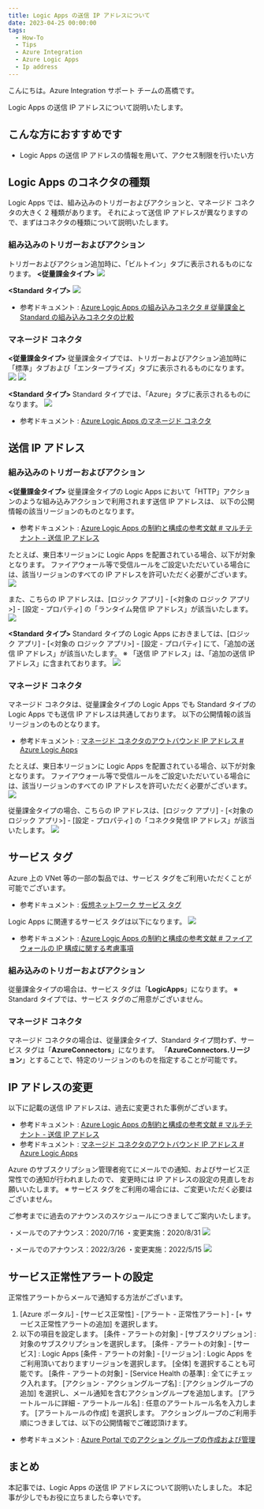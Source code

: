 ```yaml
---
title: Logic Apps の送信 IP アドレスについて
date: 2023-04-25 00:00:00
tags:
  - How-To
  - Tips
  - Azure Integration
  - Azure Logic Apps 
  - Ip address
---
```


こんにちは。Azure Integration サポート チームの髙橋です。

Logic Apps の送信 IP アドレスについて説明いたします。

<!-- more -->

## こんな方におすすめです
- Logic Apps の送信 IP アドレスの情報を用いて、アクセス制限を行いたい方

## Logic Apps のコネクタの種類
Logic Apps では、組み込みのトリガーおよびアクションと、マネージド コネクタの大きく 2 種類があります。
それによって送信 IP アドレスが異なりますので、まずはコネクタの種類について説明いたします。

### 組み込みのトリガーおよびアクション

トリガーおよびアクション追加時に、「ビルトイン」タブに表示されるものになります。
**<従量課金タイプ>**
![](./outboundIpaddress/outboundIpaddress01.jpg)

**<Standard タイプ>**
![](./outboundIpaddress/outboundIpaddress02.jpg)
- 参考ドキュメント : [Azure Logic Apps の組み込みコネクタ # 従量課金と Standard の組み込みコネクタの比較](https://learn.microsoft.com/ja-jp/azure/connectors/built-in#built-in-connectors-in-consumption-versus-standard)

### マネージド コネクタ

**<従量課金タイプ>**
従量課金タイプでは、トリガーおよびアクション追加時に「標準」タブおよび「エンタープライズ」タブに表示されるものになります。
![](./outboundIpaddress/outboundIpaddress03.jpg)
![](./outboundIpaddress/outboundIpaddress04.jpg)

**<Standard タイプ>**
Standard タイプでは、「Azure」タブに表示されるものになります。
![](./outboundIpaddress/outboundIpaddress05.jpg)

- 参考ドキュメント : [Azure Logic Apps のマネージド コネクタ](https://learn.microsoft.com/ja-jp/azure/connectors/managed)

## 送信 IP アドレス
### 組み込みのトリガーおよびアクション

**<従量課金タイプ>**
従量課金タイプの Logic Apps において「HTTP」アクションのような組み込みアクションで利用されます送信 IP アドレスは、
以下の公開情報の該当リージョンのものとなります。
- 参考ドキュメント : [Azure Logic Apps の制約と構成の参考文献 # マルチテナント - 送信 IP アドレス](https://learn.microsoft.com/ja-jp/azure/logic-apps/logic-apps-limits-and-config?tabs=consumption%2Cazure-portal#multi-tenant---outbound-ip-addresses)

たとえば、東日本リージョンに Logic Apps を配置されている場合、以下が対象となります。
ファイアウォール等で受信ルールをご設定いただいている場合には、該当リージョンのすべての IP アドレスを許可いただく必要がございます。
![](./outboundIpaddress/outboundIpaddress06.jpg)

また、こちらの IP アドレスは、[ロジック アプリ] - [<対象の ロジック アプリ>] - [設定 - プロパティ] の「ランタイム発信 IP アドレス」が該当いたします。
![](./outboundIpaddress/outboundIpaddress07.jpg)

**<Standard タイプ>**
Standard タイプの Logic Apps におきましては、[ロジック アプリ] - [<対象の ロジック アプリ>] - [設定 - プロパティ] にて、「追加の送信 IP アドレス」が該当いたします。
※ 「送信 IP アドレス」は、「追加の送信 IP アドレス」に含まれております。
![](./outboundIpaddress/outboundIpaddress08.jpg)

### マネージド コネクタ

マネージド コネクタは、従量課金タイプの Logic Apps でも Standard タイプの Logic Apps でも送信 IP アドレスは共通しております。
以下の公開情報の該当リージョンのものとなります。
- 参考ドキュメント : [マネージド コネクタのアウトバウンド IP アドレス # Azure Logic Apps](https://learn.microsoft.com/ja-jp/connectors/common/outbound-ip-addresses#azure-logic-apps)

たとえば、東日本リージョンに Logic Apps を配置されている場合、以下が対象となります。
ファイアウォール等で受信ルールをご設定いただいている場合には、該当リージョンのすべての IP アドレスを許可いただく必要がございます。
![](./outboundIpaddress/outboundIpaddress09.jpg)

従量課金タイプの場合、こちらの IP アドレスは、[ロジック アプリ] - [<対象の ロジック アプリ>] - [設定 - プロパティ] の「コネクタ発信 IP アドレス」が該当いたします。
![](./outboundIpaddress/outboundIpaddress10.jpg)

## サービス タグ
Azure 上の VNet 等の一部の製品では、サービス タグをご利用いただくことが可能でございます。
- 参考ドキュメント : [仮想ネットワーク サービス タグ](https://learn.microsoft.com/ja-jp/azure/virtual-network/service-tags-overview)

Logic Apps に関連するサービス タグは以下になります。
![](./outboundIpaddress/outboundIpaddress11.jpg)
- 参考ドキュメント : [Azure Logic Apps の制約と構成の参考文献 # ファイアウォールの IP 構成に関する考慮事項](https://learn.microsoft.com/ja-jp/azure/logic-apps/logic-apps-limits-and-config?tabs=consumption%2Cazure-portal#firewall-ip-configuration-considerations)

### 組み込みのトリガーおよびアクション

従量課金タイプの場合は、サービス タグは「**LogicApps**」になります。
※ Standard タイプでは、サービス タグのご用意がございません。

### マネージド コネクタ

マネージド コネクタの場合は、従量課金タイプ、Standard タイプ問わず、サービス タグは「**AzureConnectors**」になります。
「**AzureConnectors.リージョン**」とすることで、特定のリージョンのものを指定することが可能です。

## IP アドレスの変更
以下に記載の送信 IP アドレスは、過去に変更された事例がございます。
- 参考ドキュメント : [Azure Logic Apps の制約と構成の参考文献 # マルチテナント - 送信 IP アドレス](https://learn.microsoft.com/ja-jp/azure/logic-apps/logic-apps-limits-and-config?tabs=consumption%2Cazure-portal#multi-tenant---outbound-ip-addresses)
- 参考ドキュメント : [マネージド コネクタのアウトバウンド IP アドレス # Azure Logic Apps](https://learn.microsoft.com/ja-jp/connectors/common/outbound-ip-addresses#azure-logic-apps)

Azure のサブスクリプション管理者宛てにメールでの通知、およびサービス正常性での通知が行われましたので、
変更時には IP アドレスの設定の見直しをお願いいたします。
※ サービス タグをご利用の場合には、ご変更いただく必要はございません。

ご参考までに過去のアナウンスのスケジュールにつきましてご案内いたします。
 
・メールでのアナウンス：2020/7/16
・変更実施：2020/8/31
![](./outboundIpaddress/outboundIpaddress12.jpg)

・メールでのアナウンス：2022/3/26
・変更実施：2022/5/15
![](./outboundIpaddress/outboundIpaddress13.jpg)

## サービス正常性アラートの設定
正常性アラートからメールで通知する方法がございます。

1. [Azure ポータル] - [サービス正常性] - [アラート - 正常性アラート] - [+ サービス正常性アラートの追加] を選択します。
2. 以下の項目を設定します。
[条件 - アラートの対象] - [サブスクリプション] : 対象のサブスクリプションを選択します。
[条件 - アラートの対象] - [サービス] : Logic Apps
[条件 - アラートの対象] - [リージョン] : Logic Apps をご利用頂いておりますリージョンを選択します。 [全体] を選択することも可能です。
[条件 - アラートの対象] - [Service Health の基準] : 全てにチェック入れます。
[アクション - アクショングループ名] : [アクショングループの追加] を選択し、メール通知を含むアクショングループを追加します。
[アラートルールに詳細 - アラートルール名] : 任意のアラートルール名を入力します。
[アラートルールの作成] を選択します。
アクショングループのご利用手順につきましては、以下の公開情報でご確認頂けます。
- 参考ドキュメント : [Azure Portal でのアクション グループの作成および管理](https://docs.microsoft.com/ja-jp/azure/azure-monitor/alerts/action-groups)

## まとめ
本記事では、Logic Apps の送信 IP アドレスについて説明いたしました。
本記事が少しでもお役に立ちましたら幸いです。